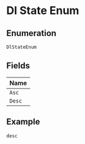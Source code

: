 
# Dl State Enum

## Enumeration

`DlStateEnum`

## Fields

| Name |
|  --- |
| `Asc` |
| `Desc` |

## Example

```
desc
```

